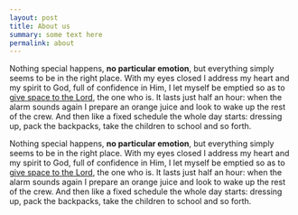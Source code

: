 ```yaml
---
layout: post
title: About us
summary: some text here
permalink: about
---
```


Nothing special happens, **no particular emotion**, but everything simply seems to be in the right place. With my eyes closed I address my heart and my spirit to God, full of confidence in Him, I let myself be emptied so as to [give space to the Lord](), the one who is.   It lasts just half an hour: when the alarm sounds again I prepare an orange juice and look to wake up the rest of the crew.   And then like a fixed schedule the whole day starts: dressing up, pack the backpacks, take the children to school and so forth.

Nothing special happens, **no particular emotion**, but everything simply seems to be in the right place. With my eyes closed I address my heart and my spirit to God, full of confidence in Him, I let myself be emptied so as to [give space to the Lord](), the one who is.   It lasts just half an hour: when the alarm sounds again I prepare an orange juice and look to wake up the rest of the crew.   And then like a fixed schedule the whole day starts: dressing up, pack the backpacks, take the children to school and so forth.
